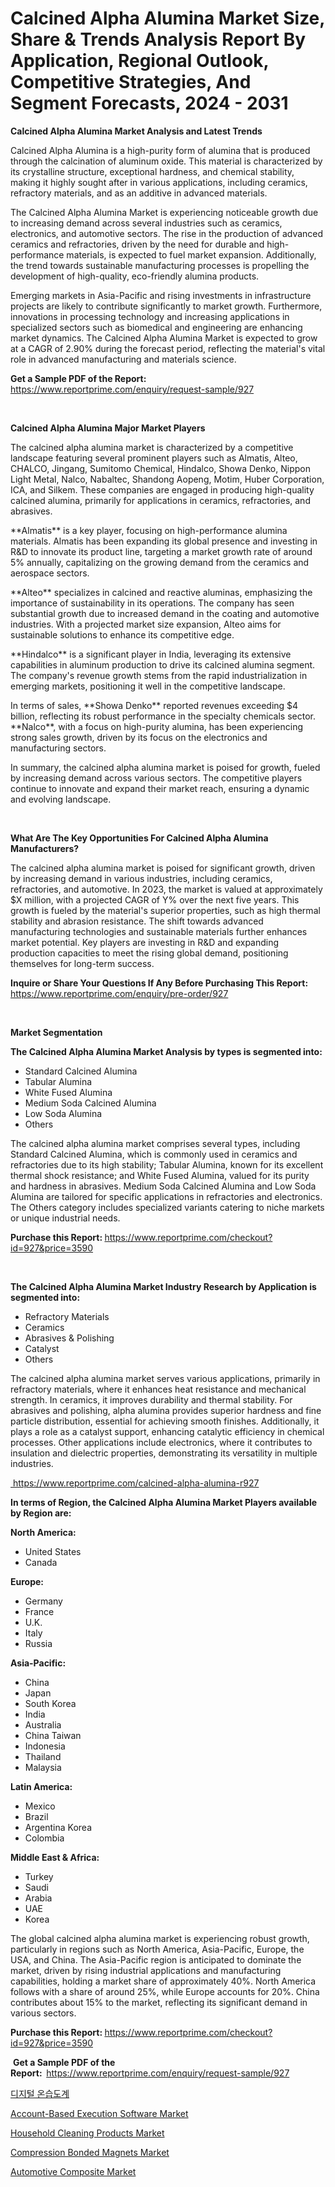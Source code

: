 <p><h1>Calcined Alpha Alumina Market Size, Share & Trends Analysis Report By Application, Regional Outlook, Competitive Strategies, And Segment Forecasts, 2024 - 2031</h1></p><p><strong>Calcined Alpha Alumina Market Analysis and Latest Trends</strong></p>
<p><p>Calcined Alpha Alumina is a high-purity form of alumina that is produced through the calcination of aluminum oxide. This material is characterized by its crystalline structure, exceptional hardness, and chemical stability, making it highly sought after in various applications, including ceramics, refractory materials, and as an additive in advanced materials.</p><p>The Calcined Alpha Alumina Market is experiencing noticeable growth due to increasing demand across several industries such as ceramics, electronics, and automotive sectors. The rise in the production of advanced ceramics and refractories, driven by the need for durable and high-performance materials, is expected to fuel market expansion. Additionally, the trend towards sustainable manufacturing processes is propelling the development of high-quality, eco-friendly alumina products.</p><p>Emerging markets in Asia-Pacific and rising investments in infrastructure projects are likely to contribute significantly to market growth. Furthermore, innovations in processing technology and increasing applications in specialized sectors such as biomedical and engineering are enhancing market dynamics. The Calcined Alpha Alumina Market is expected to grow at a CAGR of 2.90% during the forecast period, reflecting the material's vital role in advanced manufacturing and materials science.</p></p>
<p><strong>Get a Sample PDF of the Report:&nbsp;</strong> <a href="https://www.reportprime.com/enquiry/request-sample/927">https://www.reportprime.com/enquiry/request-sample/927</a></p>
<p>&nbsp;</p>
<p><strong>Calcined Alpha Alumina Major Market Players</strong></p>
<p><p>The calcined alpha alumina market is characterized by a competitive landscape featuring several prominent players such as Almatis, Alteo, CHALCO, Jingang, Sumitomo Chemical, Hindalco, Showa Denko, Nippon Light Metal, Nalco, Nabaltec, Shandong Aopeng, Motim, Huber Corporation, ICA, and Silkem. These companies are engaged in producing high-quality calcined alumina, primarily for applications in ceramics, refractories, and abrasives.</p><p>**Almatis** is a key player, focusing on high-performance alumina materials. Almatis has been expanding its global presence and investing in R&D to innovate its product line, targeting a market growth rate of around 5% annually, capitalizing on the growing demand from the ceramics and aerospace sectors.</p><p>**Alteo** specializes in calcined and reactive aluminas, emphasizing the importance of sustainability in its operations. The company has seen substantial growth due to increased demand in the coating and automotive industries. With a projected market size expansion, Alteo aims for sustainable solutions to enhance its competitive edge.</p><p>**Hindalco** is a significant player in India, leveraging its extensive capabilities in aluminum production to drive its calcined alumina segment. The company's revenue growth stems from the rapid industrialization in emerging markets, positioning it well in the competitive landscape.</p><p>In terms of sales, **Showa Denko** reported revenues exceeding $4 billion, reflecting its robust performance in the specialty chemicals sector. **Nalco**, with a focus on high-purity alumina, has been experiencing strong sales growth, driven by its focus on the electronics and manufacturing sectors.</p><p>In summary, the calcined alpha alumina market is poised for growth, fueled by increasing demand across various sectors. The competitive players continue to innovate and expand their market reach, ensuring a dynamic and evolving landscape.</p></p>
<p>&nbsp;</p>
<p><strong>What Are The Key Opportunities For Calcined Alpha Alumina Manufacturers?</strong></p>
<p><p>The calcined alpha alumina market is poised for significant growth, driven by increasing demand in various industries, including ceramics, refractories, and automotive. In 2023, the market is valued at approximately $X million, with a projected CAGR of Y% over the next five years. This growth is fueled by the material's superior properties, such as high thermal stability and abrasion resistance. The shift towards advanced manufacturing technologies and sustainable materials further enhances market potential. Key players are investing in R&D and expanding production capacities to meet the rising global demand, positioning themselves for long-term success.</p></p>
<p><strong>Inquire or Share Your Questions If Any Before Purchasing This Report:</strong> <a href="https://www.reportprime.com/enquiry/pre-order/927">https://www.reportprime.com/enquiry/pre-order/927</a></p>
<p>&nbsp;</p>
<p><strong>Market Segmentation</strong></p>
<p><strong>The Calcined Alpha Alumina Market Analysis by types is segmented into:</strong></p>
<p><ul><li>Standard Calcined Alumina</li><li>Tabular Alumina</li><li>White Fused Alumina</li><li>Medium Soda Calcined Alumina</li><li>Low Soda Alumina</li><li>Others</li></ul></p>
<p><p>The calcined alpha alumina market comprises several types, including Standard Calcined Alumina, which is commonly used in ceramics and refractories due to its high stability; Tabular Alumina, known for its excellent thermal shock resistance; and White Fused Alumina, valued for its purity and hardness in abrasives. Medium Soda Calcined Alumina and Low Soda Alumina are tailored for specific applications in refractories and electronics. The Others category includes specialized variants catering to niche markets or unique industrial needs.</p></p>
<p><strong>Purchase this Report:&nbsp;</strong><a href="https://www.reportprime.com/checkout?id=927&price=3590">https://www.reportprime.com/checkout?id=927&price=3590</a></p>
<p>&nbsp;</p>
<p><strong>The Calcined Alpha Alumina Market Industry Research by Application is segmented into:</strong></p>
<p><ul><li>Refractory Materials</li><li>Ceramics</li><li>Abrasives & Polishing</li><li>Catalyst</li><li>Others</li></ul></p>
<p><p>The calcined alpha alumina market serves various applications, primarily in refractory materials, where it enhances heat resistance and mechanical strength. In ceramics, it improves durability and thermal stability. For abrasives and polishing, alpha alumina provides superior hardness and fine particle distribution, essential for achieving smooth finishes. Additionally, it plays a role as a catalyst support, enhancing catalytic efficiency in chemical processes. Other applications include electronics, where it contributes to insulation and dielectric properties, demonstrating its versatility in multiple industries.</p></p>
<p><a href="https://www.reportprime.com/calcined-alpha-alumina-r927">&nbsp;https://www.reportprime.com/calcined-alpha-alumina-r927</a></p>
<p><strong>In terms of Region, the Calcined Alpha Alumina Market Players available by Region are:</strong></p>
<p>
    <p> <strong> North America: </strong>
        <ul>
            <li>United States</li>
            <li>Canada</li>
        </ul>
        </p> 
    <p> <strong> Europe: </strong>
        <ul>
            <li>Germany</li>
            <li>France</li>
            <li>U.K.</li>
            <li>Italy</li>
            <li>Russia</li>
        </ul>
        </p> 
    <p> <strong> Asia-Pacific: </strong>
        <ul>
            <li>China</li>
            <li>Japan</li>
            <li>South Korea</li>
            <li>India</li>
            <li>Australia</li>
            <li>China Taiwan</li>
            <li>Indonesia</li>
            <li>Thailand</li>
            <li>Malaysia</li>
        </ul>
        </p> 
    <p> <strong> Latin America: </strong>
        <ul>
            <li>Mexico</li>
            <li>Brazil</li>
            <li>Argentina Korea</li>
            <li>Colombia</li>
        </ul>
        </p> 
    <p> <strong> Middle East & Africa: </strong>
        <ul>
            <li>Turkey</li>
            <li>Saudi</li>
            <li>Arabia</li>
            <li>UAE</li>
            <li>Korea</li>
        </ul>
    </p>
    </p>
<p><p>The global calcined alpha alumina market is experiencing robust growth, particularly in regions such as North America, Asia-Pacific, Europe, the USA, and China. The Asia-Pacific region is anticipated to dominate the market, driven by rising industrial applications and manufacturing capabilities, holding a market share of approximately 40%. North America follows with a share of around 25%, while Europe accounts for 20%. China contributes about 15% to the market, reflecting its significant demand in various sectors.</p></p>
<p><strong>Purchase this Report: </strong><a href="https://www.reportprime.com/checkout?id=927&price=3590">https://www.reportprime.com/checkout?id=927&price=3590</a></p>
<p>&nbsp;<strong>Get a Sample PDF of the Report:&nbsp;&nbsp;</strong><a href="https://www.reportprime.com/enquiry/request-sample/927">https://www.reportprime.com/enquiry/request-sample/927</a></p>
<p><strong></strong></p>
<p><p><a href="https://medium.com/@delmyx2tuliau/%EB%94%94%EC%A7%80%ED%84%B8-%EC%98%A8%EB%8F%84-%EC%8A%B5%EB%8F%84%EA%B3%84-%EC%8B%9C%EC%9E%A5-%EB%8F%99%ED%96%A5-%EB%B0%8F-%EC%A7%80%EC%97%AD-%ED%86%B5%EC%B0%B0%EB%A0%A5-2024%EB%85%84%EB%B6%80%ED%84%B0-2031%EB%85%84%EA%B9%8C%EC%A7%80%EC%9D%98-%EC%A0%84%EB%A7%9D-0f944e956dd3">디지털 온습도계</a></p><p><a href="https://issuu.com/reportprime-2/docs/account-based-execution-software-ma_faa0d8ef8ea671">Account-Based Execution Software Market</a></p><p><a href="https://github.com/indrystar/Market-Research-Report-List-4/blob/main/household-cleaning-products-market.md">Household Cleaning Products Market</a></p><p><a href="https://issuu.com/reportprime-2/docs/compression-bonded-magnets-market-s_09b63a6431436f">Compression Bonded Magnets Market</a></p><p><a href="https://www.linkedin.com/pulse/insights-automotive-composite-market-players-size-geographical-vkb2e?trackingId=eLK%2BX028TXm%2F%2FUmoOHKxrw%3D%3D">Automotive Composite Market</a></p></p>